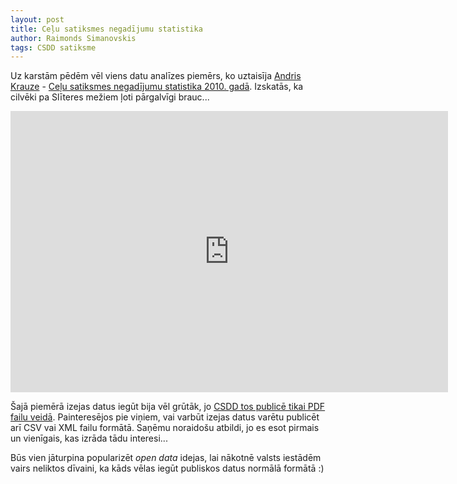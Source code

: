 ```yaml
---
layout: post
title: Ceļu satiksmes negadījumu statistika
author: Raimonds Simanovskis
tags: CSDD satiksme
---
```


Uz karstām pēdēm vēl viens datu analīzes piemērs, ko uztaisīja [Andris Krauze](https://twitter.com/andris_krauze) - [Ceļu satiksmes negadījumu statistika 2010. gadā](https://eazybi.com/accounts/86/dashboards/csn-statistika-2010). Izskatās, ka cilvēki pa Slīteres mežiem ļoti pārgalvīgi brauc...

<div style="text-align:center">
<iframe width="700" height="450" src="https://eazybi.com/accounts/86/embed/report/131?dashboard_id=11" frameborder="0"></iframe>
</div>

Šajā piemērā izejas datus iegūt bija vēl grūtāk, jo [CSDD tos publicē tikai PDF failu veidā](http://csdd.lv/lat/noderiga_informacija/statistika/celu_satiksmes_negadijumi/?doc=524). Painteresējos pie viņiem, vai varbūt izejas datus varētu publicēt arī CSV vai XML failu formātā. Saņēmu noraidošu atbildi, jo es esot pirmais un vienīgais, kas izrāda tādu interesi...

Būs vien jāturpina popularizēt *open data* idejas, lai nākotnē valsts iestādēm vairs neliktos dīvaini, ka kāds vēlas iegūt publiskos datus normālā formātā :)
